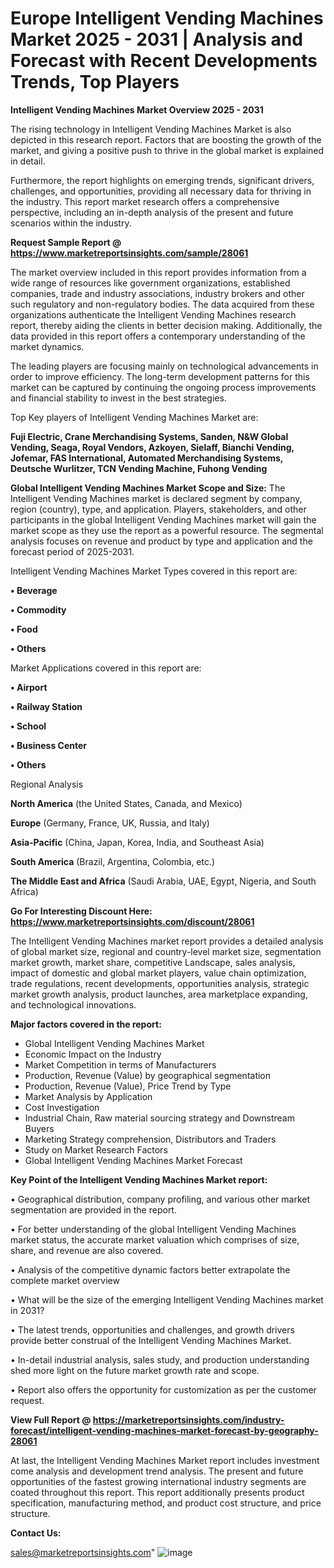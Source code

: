 # Europe Intelligent Vending Machines Market 2025 - 2031 | Analysis and Forecast with Recent Developments Trends, Top Players

<Strong> Intelligent Vending Machines Market Overview 2025 - 2031</strong>

The rising technology in Intelligent Vending Machines Market is also depicted in this research report. Factors that are boosting the growth of the market, and giving a positive push to thrive in the global market is explained in detail.

Furthermore, the report highlights on emerging trends, significant drivers, challenges, and opportunities, providing all necessary data for thriving in the industry. This report market research offers a comprehensive perspective, including an in-depth analysis of the present and future scenarios within the industry.

<strong>Request Sample Report @ <a href=https://www.marketreportsinsights.com/sample/28061>https://www.marketreportsinsights.com/sample/28061</a></strong>

The market overview included in this report provides information from a wide range of resources like government organizations, established companies, trade and industry associations, industry brokers and other such regulatory and non-regulatory bodies. The data acquired from these organizations authenticate the Intelligent Vending Machines research report, thereby aiding the clients in better decision making. Additionally, the data provided in this report offers a contemporary understanding of the market dynamics.

The leading players are focusing mainly on technological advancements in order to improve efficiency. The long-term development patterns for this market can be captured by continuing the ongoing process improvements and financial stability to invest in the best strategies.

Top Key players of Intelligent Vending Machines Market are:

<strong>Fuji Electric, Crane Merchandising Systems, Sanden, N&W Global Vending, Seaga, Royal Vendors, Azkoyen, Sielaff, Bianchi Vending, Jofemar, FAS International, Automated Merchandising Systems, Deutsche Wurlitzer, TCN Vending Machine, Fuhong Vending</strong>

<strong><b>Global Intelligent Vending Machines Market Scope and Size:</b></strong>
The Intelligent Vending Machines market is declared segment by company, region (country), type, and application. Players, stakeholders, and other participants in the global Intelligent Vending Machines market will gain the market scope as they use the report as a powerful resource. The segmental analysis focuses on revenue and product by type and application and the forecast period of 2025-2031.

Intelligent Vending Machines Market Types covered in this report are:

<strong>• Beverage

• Commodity

• Food

• Others</strong>

Market Applications covered in this report are:

<strong>• Airport

• Railway Station

• School

• Business Center

• Others</strong> 

Regional Analysis

<strong>North America</strong> (the United States, Canada, and Mexico)

<strong>Europe</strong> (Germany, France, UK, Russia, and Italy)

<strong>Asia-Pacific</strong> (China, Japan, Korea, India, and Southeast Asia)

<strong>South America</strong> (Brazil, Argentina, Colombia, etc.)

<strong>The Middle East and Africa</strong> (Saudi Arabia, UAE, Egypt, Nigeria, and South Africa)

<strong>Go For Interesting Discount Here: <a href=https://www.marketreportsinsights.com/discount/28061>https://www.marketreportsinsights.com/discount/28061</a></strong>

The Intelligent Vending Machines market report provides a detailed analysis of global market size, regional and country-level market size, segmentation market growth, market share, competitive Landscape, sales analysis, impact of domestic and global market players, value chain optimization, trade regulations, recent developments, opportunities analysis, strategic market growth analysis, product launches, area marketplace expanding, and technological innovations.

<strong><b>Major factors covered in the report:</b></strong>
<ul>
  <li>Global Intelligent Vending Machines Market </li>
  <li>Economic Impact on the Industry</li>
  <li>Market Competition in terms of Manufacturers</li>
  <li>Production, Revenue (Value) by geographical segmentation</li>
  <li>Production, Revenue (Value), Price Trend by Type</li>
  <li>Market Analysis by Application</li>
  <li>Cost Investigation</li>
  <li>Industrial Chain, Raw material sourcing strategy and Downstream Buyers</li>
  <li>Marketing Strategy comprehension, Distributors and Traders</li>
  <li>Study on Market Research Factors</li>
  <li>Global Intelligent Vending Machines Market Forecast</li>
</ul>

<strong><b>Key Point of the Intelligent Vending Machines Market report:</b></strong>

• Geographical distribution, company profiling, and various other market segmentation are provided in the report.

• For better understanding of the global Intelligent Vending Machines market status, the accurate market valuation which comprises of size, share, and revenue are also covered.

• Analysis of the competitive dynamic factors better extrapolate the complete market overview

• What will be the size of the emerging Intelligent Vending Machines market in 2031?

• The latest trends, opportunities and challenges, and growth drivers provide better construal of the Intelligent Vending Machines Market.

• In-detail industrial analysis, sales study, and production understanding shed more light on the future market growth rate and scope.

• Report also offers the opportunity for customization as per the customer request.

<strong><b>View Full Report @ <a href=https://marketreportsinsights.com/industry-forecast/intelligent-vending-machines-market-forecast-by-geography-28061>https://marketreportsinsights.com/industry-forecast/intelligent-vending-machines-market-forecast-by-geography-28061</a></b></strong>


At last, the Intelligent Vending Machines Market report includes investment come analysis and development trend analysis. The present and future opportunities of the fastest growing international industry segments are coated throughout this report. This report additionally presents product specification, manufacturing method, and product cost structure, and price structure.

<strong>Contact Us:</strong>

sales@marketreportsinsights.com"
![image](https://github.com/user-attachments/assets/368ec75e-e906-41ee-bb6d-096f911ce985)
